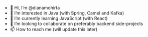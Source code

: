 - 👋 Hi, I’m @dianamohirta
- 👀 I’m interested in Java (with Spring, Camel and Kafka)
- 🌱 I’m currently learning JavaScript (with React)
- 💞️ I’m looking to collaborate on preferably backend side-projects
- 📫 How to reach me (will update this later)
